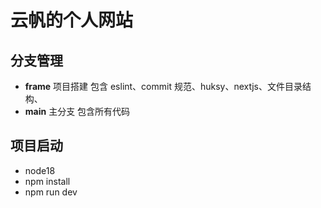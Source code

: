 # 云帆的个人网站

## 分支管理

- **frame** 项目搭建 包含 eslint、commit 规范、huksy、nextjs、文件目录结构、
- **main** 主分支 包含所有代码

## 项目启动

- node18
- npm install
- npm run dev
